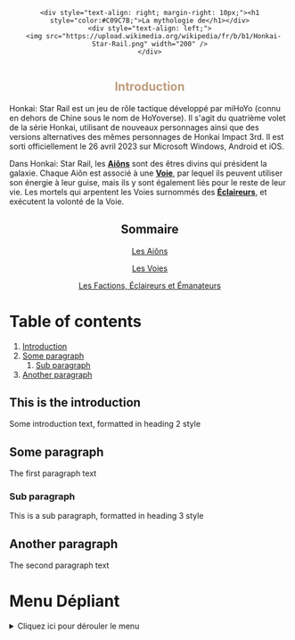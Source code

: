 <div align="center">

  <div style="display: flex; justify-content: center; align-items: center; width: 100%;">

    <div style="text-align: right; margin-right: 10px;"><h1 style="color:#C09C7B;">La mythologie de</h1></div>
    <div style="text-align: left;">
      <img src="https://upload.wikimedia.org/wikipedia/fr/b/b1/Honkai-Star-Rail.png" width="200" />
    </div>

  </div>

</div>

<div align="center">

  <h2 style="color:#C09C7B;">Introduction</h2>

</div>

Honkai: Star Rail est un jeu de rôle tactique développé par miHoYo (connu en dehors de Chine sous le nom de HoYoverse). Il s'agit du quatrième volet de la série Honkai, utilisant de nouveaux personnages ainsi que des versions alternatives des mêmes personnages de Honkai Impact 3rd. Il est sorti officiellement le 26 avril 2023 sur Microsoft Windows, Android et iOS.

Dans Honkai: Star Rail, les [**Aiôns**](/aions.md) sont des êtres divins qui président la galaxie. Chaque Aiôn est associé à une [**Voie**](/voies.md), par lequel ils peuvent utiliser son énergie à leur guise, mais ils y sont également liés pour le reste de leur vie. Les mortels qui arpentent les Voies surnommés des [**Éclaireurs**](/factions_eclaireurs_emanateur.md), et exécutent la volonté de la Voie.

<h2 align="center">Sommaire</h2>

<div align="center">
    
[Les Aiôns](/aions.md)

[Les Voies](/voies.md)

[Les Factions, Éclaireurs et Émanateurs](/factions_eclaireurs_emanateurs.md)

</div>

# Table of contents
1. [Introduction](#introduction)
2. [Some paragraph](#paragraph1)
    1. [Sub paragraph](#subparagraph1)
3. [Another paragraph](#paragraph2)

## This is the introduction <a name="introduction"></a>
Some introduction text, formatted in heading 2 style

## Some paragraph <a name="paragraph1"></a>
The first paragraph text

### Sub paragraph <a name="subparagraph1"></a>
This is a sub paragraph, formatted in heading 3 style

## Another paragraph <a name="paragraph2"></a>
The second paragraph text

# Menu Dépliant

<details>
  <summary>Cliquez ici pour dérouler le menu</summary>

  - Élément 1
  - Élément 2
  - Élément 3
  - Élément 4
  
</details>
